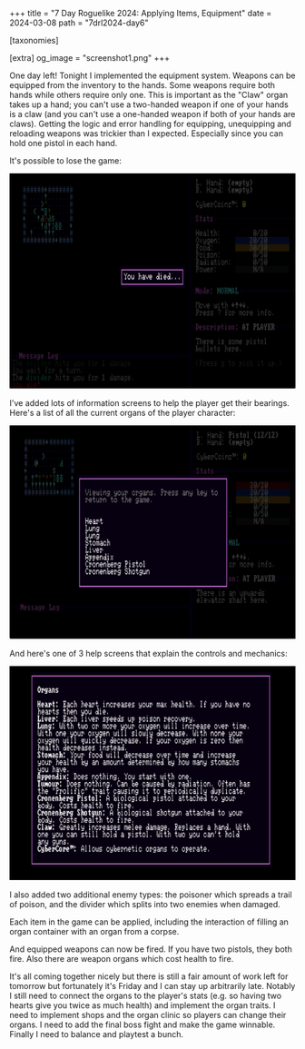 +++
title = "7 Day Roguelike 2024: Applying Items, Equipment"
date = 2024-03-08
path = "7drl2024-day6"

[taxonomies]

[extra]
og_image = "screenshot1.png"
+++

One day left! Tonight I implemented the equipment system. Weapons can be equipped
from the inventory to the hands. Some weapons require both hands while others
require only one. This is important as the "Claw" organ takes up a hand; you
can't use a two-handed weapon if one of your hands is a claw (and you can't use
a one-handed weapon if both of your hands are claws). Getting the logic and
error handling for equipping, unequipping and reloading weapons was trickier
than I expected. Especially since you can hold one pistol in each hand.

It's possible to lose the game:

![death screen](screenshot1.png)

<!-- more -->

I've added lots of information screens to help the player get their bearings.
Here's a list of all the current organs of the player character:

![list of organs](screenshot3.png)

And here's one of 3 help screens that explain the controls and mechanics:

![one of the help screens](screenshot2.png)

I also added two additional enemy types: the poisoner which spreads a trail of
poison, and the divider which splits into two enemies when damaged.

Each item in the game can be applied, including the interaction of filling an
organ container with an organ from a corpse.

And equipped weapons can now be fired. If you have two pistols, they both fire.
Also there are weapon organs which cost health to fire.

It's all coming together nicely but there is still a fair amount of work left
for tomorrow but fortunately it's Friday and I can stay up arbitrarily late.
Notably I still need to connect the organs to the player's stats (e.g. so
having two hearts give you twice as much health) and implement the organ
traits. I need to implement shops and the organ clinic so players can change
their organs. I need to add the final boss fight and make the game winnable.
Finally I need to balance and playtest a bunch.
